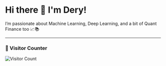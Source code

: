 # Hi there 👋 I'm Dery!

I’m passionate about Machine Learning, Deep Learning, and a bit of Quant Finance too 📈📚

---

### 👀 Visitor Counter

![Visitor Count](https://profile-counter.glitch.me/DeryFerd/count.svg)
